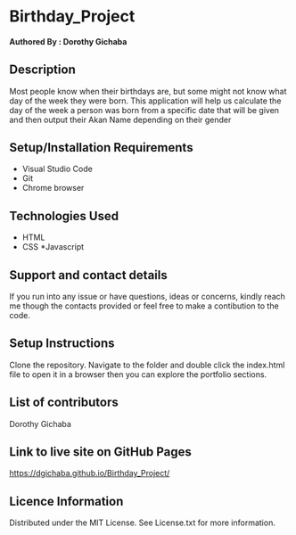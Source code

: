# Birthday_Project
#### Authored By : **Dorothy Gichaba**
## Description
Most people know when their birthdays are, but some might not know what day of the week they were born. This application will help us calculate the day of the week a person was born from a specific date that will be given and then output their Akan Name depending on their gender
## Setup/Installation Requirements
* Visual Studio Code
* Git
* Chrome browser
## Technologies Used
* HTML
* CSS
*Javascript
## Support and contact details
If you run into any issue or have questions, ideas or concerns, kindly reach me though the contacts provided or feel free to make a contibution to the code.
## Setup Instructions
Clone the repository. Navigate to the folder and double click the index.html file to open it in a browser then you can explore the portfolio sections.

## List of contributors 
Dorothy Gichaba
## Link to live site on GitHub Pages
https://dgichaba.github.io/Birthday_Project/
## Licence Information
Distributed under the MIT License. See License.txt for more information.


